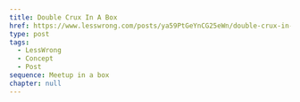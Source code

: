 ```yaml
---
title: Double Crux In A Box
href: https://www.lesswrong.com/posts/ya59PtGeYnCG25eWn/double-crux-in-a-box
type: post
tags:
  - LessWrong
  - Concept
  - Post
sequence: Meetup in a box
chapter: null
---
```



